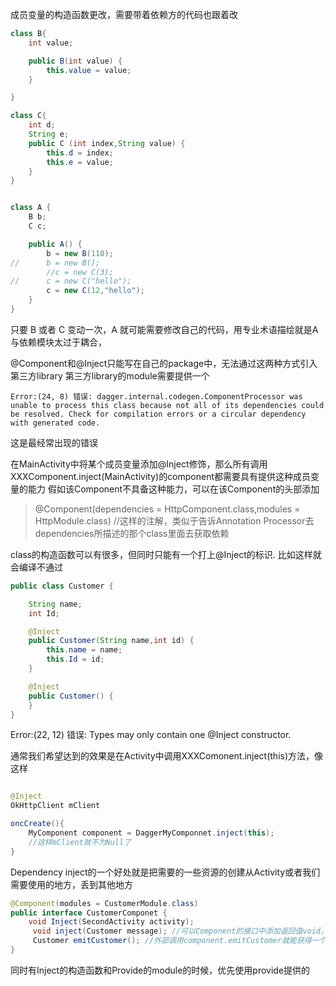 成员变量的构造函数更改，需要带着依赖方的代码也跟着改
```java
class B{
    int value;

    public B(int value) {
        this.value = value;
    }

}

class C{
    int d;
    String e;
    public C (int index,String value) {
        this.d = index;
        this.e = value;
    }
}


class A {
    B b;
    C c;

    public A() {
        b = new B(110);
//      b = new B();
        //c = new C(3);
//      c = new C("hello");
        c = new C(12,"hello");
    }
}
```
只要 B 或者 C 变动一次，A 就可能需要修改自己的代码，用专业术语描绘就是A 与依赖模块太过于耦合，

@Component和@Inject只能写在自己的package中，无法通过这两种方式引入第三方library
第三方library的module需要提供一个


```
Error:(24, 8) 错误: dagger.internal.codegen.ComponentProcessor was unable to process this class because not all of its dependencies could be resolved. Check for compilation errors or a circular dependency with generated code.
```
这是最经常出现的错误

在MainActivity中将某个成员变量添加@Inject修饰，那么所有调用XXXComponent.inject(MainActivity)的component都需要具有提供这种成员变量的能力
假如该Component不具备这种能力，可以在该Component的头部添加
> @Component(dependencies = HttpComponent.class,modules = HttpModule.class)  //这样的注解，类似于告诉Annotation Processor去dependencies所描述的那个class里面去获取依赖



class的构造函数可以有很多，但同时只能有一个打上@Inject的标识.
比如这样就会编译不通过
```java
public class Customer {

    String name;
    int Id;

    @Inject
    public Customer(String name,int id) {
        this.name = name;
        this.Id = id;
    }

    @Inject
    public Customer() {
    }
}
```
Error:(22, 12) 错误: Types may only contain one @Inject constructor.

通常我们希望达到的效果是在Activity中调用XXXComonent.inject(this)方法，像这样
```java

@Inject
OkHttpClient mClient

oncCreate(){
    MyComponent component = DaggerMyComponnet.inject(this);
    //这样mClient就不为Null了
}
```
Dependency inject的一个好处就是把需要的一些资源的创建从Activity或者我们需要使用的地方，丢到其他地方


```java
@Component(modules = CustomerModule.class)
public interface CustomerComponet {
    void Inject(SecondActivity activity);
     void inject(Customer message); //可以Component的接口中添加返回值void，入参为Module提供的对象的方法
     Customer emitCustomer(); //外部调用component.emitCustomer就能获得一个初始化好了的Customer;
}

```

同时有Inject的构造函数和Provide的module的时候，优先使用provide提供的
